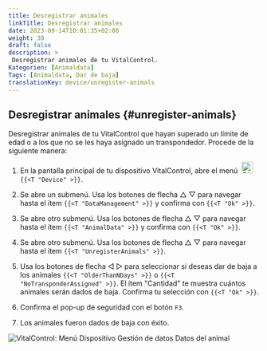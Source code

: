 ```yaml
---
title: Desregistrar animales
linkTitle: Desregistrar animales
date: 2023-09-14T10:01:35+02:00
weight: 30
draft: false
description: >
 Desregistrar animales de tu VitalControl.
Kategorien: [Animaldata]
Tags: [Animaldata, Dar de baja]
translationKey: device/unregister-animals
---
```

## Desregistrar animales {#unregister-animals}

Desregistrar animales de tu VitalControl que hayan superado un límite de edad o a los que no se les haya asignado un transpondedor. Procede de la siguiente manera:

1. En la pantalla principal de tu dispositivo VitalControl, abre el menú &nbsp;<img src="/icons/device.svg" width="23" align="bottom" alt="Dispositivo" /> `{{<T "Device" >}}`.

2. Se abre un submenú. Usa los botones de flecha △ ▽ para navegar hasta el ítem `{{<T "DataManagement" >}}` y confirma con `{{<T "Ok" >}}`.

3. Se abre otro submenú. Usa los botones de flecha △ ▽ para navegar hasta el ítem `{{<T "AnimalData" >}}` y confirma con `{{<T "Ok" >}}`.

4. Se abre otro submenú. Usa los botones de flecha △ ▽ para navegar hasta el ítem `{{<T "UnregisterAnimals" >}}`.

5. Usa los botones de flecha ◁ ▷ para seleccionar si deseas dar de baja a los animales `{{<T "OlderThanNDays" >}}` o `{{<T "NoTransponderAssigned" >}}`. El ítem "Cantidad" te muestra cuántos animales serán dados de baja. Confirma tu selección con `{{<T "Ok" >}}`.

6. Confirma el pop-up de seguridad con el botón `F3`.

7. Los animales fueron dados de baja con éxito.

![VitalControl: Menú Dispositivo Gestión de datos Datos del animal](../images/unregister.png "Dar de baja")
